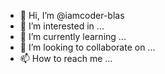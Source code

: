 - 👋 Hi, I’m @iamcoder-blas
- 👀 I’m interested in ...
- 🌱 I’m currently learning ...
- 💞️ I’m looking to collaborate on ...
- 📫 How to reach me ...

<!---
iamcoder-blas/iamcoder-blas is a ✨ special ✨ repository because its `README.md` (this file) appears on your GitHub profile.
You can click the Preview link to take a look at your changes.
--->
